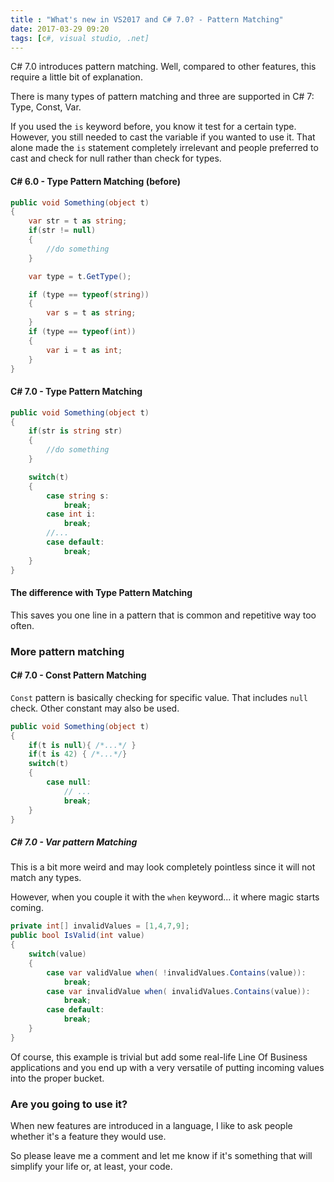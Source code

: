 ```yaml
---
title : "What's new in VS2017 and C# 7.0? - Pattern Matching"
date: 2017-03-29 09:20
tags: [c#, visual studio, .net]
---
```


C# 7.0 introduces pattern matching. Well, compared to other features, this require a little bit of explanation.

There is many types of pattern matching and three are supported in C# 7: Type, Const, Var.

If you used the `is` keyword before, you know it test for a certain type. However, you still needed to cast the variable if you wanted to use it. That alone made the `is` statement completely irrelevant and people preferred to cast and check for null rather than check for types.

#### C# 6.0 - Type Pattern Matching (before)

```csharp
public void Something(object t)
{
    var str = t as string;
    if(str != null)
    {
        //do something
    }

    var type = t.GetType();

    if (type == typeof(string))
    {
        var s = t as string;
    }
    if (type == typeof(int))
    {
        var i = t as int;
    }
}
```

#### C# 7.0 - Type Pattern Matching

```csharp
public void Something(object t)
{
    if(str is string str)
    {
        //do something
    }

    switch(t)
    {
        case string s:
            break;
        case int i:
            break;
        //...
        case default:
            break;
    }
}
```

#### The difference with Type Pattern Matching

This saves you one line in a pattern that is common and repetitive way too often.

### More pattern matching

#### C# 7.0 - Const Pattern Matching

`Const` pattern is basically checking for specific value. That includes `null` check. Other constant may also be used.

```csharp
public void Something(object t)
{
    if(t is null){ /*...*/ }
    if(t is 42) { /*...*/}
    switch(t)
    {
        case null:
            // ...
            break;
    }
}
```

##### C# 7.0 - Var pattern Matching

This is a bit more weird and may look completely pointless since it will not match any types.

However, when you couple it with the `when` keyword... it where magic starts coming.

```csharp
private int[] invalidValues = [1,4,7,9];
public bool IsValid(int value)
{
    switch(value)
    {
        case var validValue when( !invalidValues.Contains(value)):
            break;
        case var invalidValue when( invalidValues.Contains(value)):
            break;
        case default:
            break;
    }
}
```

Of course, this example is trivial but add some real-life Line Of Business applications and you end up with a very versatile of putting incoming values into the proper bucket.



### Are you going to use it?

When new features are introduced in a language, I like to ask people whether it's a feature they would use.

So please leave me a comment and let me know if it's something that will simplify your life or, at least, your code.

